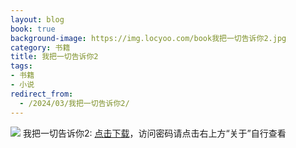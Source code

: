 ```yaml
---
layout: blog
book: true
background-image: https://img.locyoo.com/book我把一切告诉你2.jpg
category: 书籍
title: 我把一切告诉你2
tags:
- 书籍
- 小说
redirect_from:
  - /2024/03/我把一切告诉你2/
---
```

![](https://img.locyoo.com/book我把一切告诉你2.jpg)
我把一切告诉你2: <a name = "ref1" href="https://url18.ctfile.com/f/50983618-1350065624-e5800b?p=3619">点击下载</a>，访问密码请点击右上方“关于”自行查看